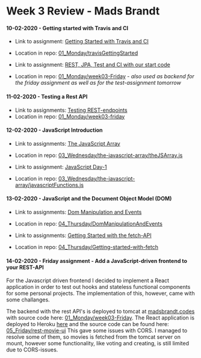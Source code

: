 # Week 3 Review - Mads Brandt

#### 10-02-2020 - Getting started with Travis and CI

- Link to assignment: [Getting Started with Travis and CI](https://docs.google.com/document/d/1yN8fiKHI5oz4TfZrH_zHla51eiQ42F8tognZ4vefcVw/edit)
- Location in repo: [01_Monday/travisGettingStarted](01_Monday/travisGettingStarted)

- Link to assignment: [REST, JPA, Test and CI with our start code](https://docs.google.com/document/d/1X3fK_9k2x4nImWI66EGrKbN0bOYXPRAepmGPEc-crHU/edit)
- Location in repo: [01_Monday/week03-Friday](01_Monday/week03-friday) - *also used as backend for the friday assignment as well as for the test-assignment tomorrow*

#### 11-02-2020 - Testing a Rest API
- Link to assignments: [Testing REST-endpoints](https://docs.google.com/document/d/1ukf16bSqAso0XBubaGv1InwBfl5o5987JwWZIiN7prM/edit)
- Location in repo: [01_Monday/week03-friday](01_Monday/week03-friday)

#### 12-02-2020 - JavaScript Introduction
- Link to assignments: [The JavaScript Array](https://docs.google.com/document/d/1eEJbwvOn19fy9MoasclKURqpk3rRVSHZ4S0hGsQUG3s/edit)
- Location in repo: [03_Wednesday/the-javascript-array/theJSArray.js](03_Wednesday/the-javascript-array/theJSArray.js)

- Link to assignment: [JavaScript Day-1](https://docs.google.com/document/d/1g4NPayMnNV8UUNdoTLZdcf4BehCip14QDuRwa4V7uFU/edit)
- Location in repo: [03_Wednesday/the-javascript-array/javascriptFunctions.js](03_Wednesday/the-javascript-array/javascriptFunctions.js)

#### 13-02-2020 - JavaScript and the Document Object Model (DOM)
- Link to assignments: [Dom Manipulation and Events](https://docs.google.com/document/d/1vctwfldnReoszybFU0jO7Jm7JQ4Ia-CJvEymaj-QClM/)
- Location in repo: [04_Thursday/DomManipulationAndEvents](04_Thursday/DomManipulationAndEvents)

- Link to assignments: [Getting Started with the fetch-API](https://docs.google.com/document/d/1eR7qJhV_fZH2VbqmyA6YWhzDCInvAHwpEeU-R3UvPAw/edit)
- Location in repo: [04_Thursday/Getting-started-with-fetch](04_Thursday/Getting-started-with-fetch)

#### 14-02-2020 - Friday assignment - Add a JavaScript-driven frontend to your REST-API

For the Javascript driven frontend I decided to implement a React application in order to test out hooks and stateless functional components for some personal projects.
The implementation of this, however, came with some challanges.

The backend with the rest API's is deployed to tomcat at [madsbrandt.codes](madsbrandt.codes)  with source code here: [01_Monday/week03-Friday](01_Monday/week03-friday). 
The React application is deployed to Heroku [here](https://cph-3sem-week3-friday.herokuapp.com/) and the source code can be found here: [05_Friday/rest-movie-ui](05_Friday/rest-movie-ui)
This gave some issues with CORS. 
I managed to resolve some of them, so movies is fetched from the tomcat server on mount, however some functionality, like voting and creating, is still limited due to CORS-issues. 
